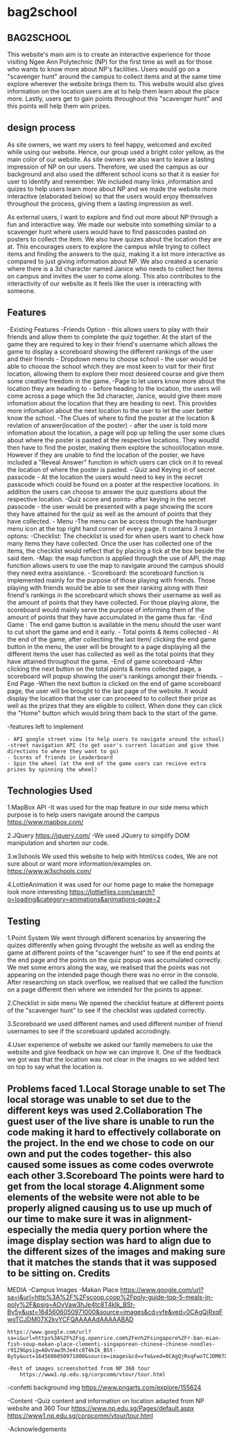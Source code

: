# bag2school
BAG2SCHOOL
----------
This website's main aim is to create an interactive experience for those visiting Ngee Ann Polytechnic (NP) for the first time as well as for 
those who wants to know more about NP's facilities. Users would go on a "scavenger hunt" around the campus to collect items and at the same time 
explore wherever the website brings them to. This website would also gives information on the location users are at to help them learn about the place more. Lastly, users get to gain points throughout this "scavenger hunt" and this points will help them win prizes.

 

design process
----------------
As site owners, we want my users to feel happy, welcomed and excited while using our website. Hence, our group used a bright color yellow, as the main color of our website. As site owners we also want to leave a lasting impression of NP on our users. Therefore, we used the campus as our background and also used the different school icons so that it is easier for user to identify and remember. We included many links ,information and quizes to help users learn more about NP and we made the website more interactive (elaborated below) so that the users would enjoy themselves throughout the process, giving them a lasting impression as well.

As external users, I want to explore and find out more about NP through a fun and interactive way. We made our website into something similar to a scavenger hunt where users would have to find passcodes pasted on posters to collect the item. We also have quizes about the location they are at. This encourages users to explore the campus while trying to collect items and finding the answers to the quiz, making it a lot more interactive as compared to just giving information about NP. We also created a scenario where there is a 3d character named Janice who needs to collect her items on campus and invites the user to come along. This also contributes to the interactivity of our website as it feels like the user is interacting with someone. 

Features
----------
-Existing Features 
    -Friends Option 
        - this allows users to play with their friends and allow them to complete the quiz together. At the start of the game they are required to key in their friend's username which allows the game to display a scoreboard showing the different rankings of the user and their friends 
    - Dropdown menu to choose school
        - the user would be able to choose the school which they are most keen to visit for their first location, allowing them to explore their most desiered course and give them some creative freedom in the game. 
    -Page to let users know more about the location they are heading to
        - before heading to the location, the users will come across a page which the 3d character, Janice, would give them more infomation about the location that they are heading to next. This provides more infomation about the next location to the user to let the user better know the school. 
    -The Clues of where to find the poster at the location & revlation of answer(location of the poster)
        - after the user is told more infomation about the location, a page will pop up telling the user some clues about where the poster is pasted at the respective locations. They woudld then have to find the poster, making them explore the school/location more. However if they are unable to find the location of the poster, we have included a "Reveal Answer" function in which users can click on it to reveal the location of where the poster is pasted. 
    - Quiz and Keying in of secret passcode 
        - At the location the users would need to key in the secret passcode which could be found on a poster at the respective locations. In addition the users can choose to answer the quiz questions about the respective location. 
    -Quiz score and points- after keying in the secret passcode
        - the user would be presented with a page showing the score they have attained for the quiz as well as the amount of points that they have collected. 
    - Menu
        -The menu can be access  through the hamburger menu icon at the top right hand corner of every page. It contains 3 main optons:
            -Checklist: The checklist is used for when users want to check how many items they have collected. Once the user has collected one of the items, the checklist would reflect that by placing a tick at the box beside the said item. 
            -Map: the map function is applied through the use of API, the map function allows users to use the map to navigate around the campus should they need extra assistance. 
            - Scoreboard: the scoreboard function is implemented mainly for the purpose of those playing with friends. Those playing with friends would be able to see their ranking along with their friend's rankings in the scoreboard which shows their username as well as the amount of points that they have collected. For those playing alone, the scoreboard would mainly serve the purpose of informing them of the amount of points that they have accumulated in the game thus far. 
            -End Game : The end game button is available in the menu should the user want to cut short the game and end it early. 
    - Total points & items collected 
        - At the end of the game, after collectiing the last item/ clicking the end game button in the menu, the user will be brought to a page displaying all the different items the user has collected as well as the total points that they have attained throughout the game. 
    -End of game scoreboard
        -After clicking the next button on the total points & items collected page, a scoreboard will popup showing the user's rankings amongst their friends. 
    -End Page
        -When the next button is clicked on the end of game scoreboard page, the user will be brought to the last page of the website. It would display the location that the user can proceeed to to collect their prize as well as the prizes that they are eligible to collect. When done they can click the "Home" button which would bring them back to the start of the game. 


-features left to implement

    - API google street view (to help users to navigate around the school)
    -street navigation API (to get user's current location and give them directions to where they want to go)
    - Scores of friends in Leaderboard 
    - Spin the wheel (at the end of the game users can recieve extra prizes by spinning the wheel)

Technologies Used
-----------------
1.MapBox API
    -It was used for the map feature in our side menu which purpose is to help users navigate around the campus
    https://www.mapbox.com/ 
    
2.JQuery 
  https://jquery.com/ 
  -We used JQuery to simplify DOM manipulation and shorten our code.

3.w3shools
   We used this website to help with html/css codes, We are not sure about or want more information/examples on.
   https://www.w3schools.com/ 

4.LottieAnimation
    it was used for our home page to make the homepage look more interesting
    https://lottiefiles.com/search?q=loading&category=animations&animations-page=2

Testing
-------
1.Point System
  We went through different scenarios by answering the quizes differently when going throught the website as well as ending the game at different points of the "scavenger hunt" to see if the end points at the end page and the points on the quiz popup was accumulated correctly. We met some errors along the way, we realised that the points was not appearing on the intended page though there was no error in the console. After researching on stack overflow, we realised that we called the function on a page different then where we intended for the points to appear.

2.Checklist in side menu 
  We opened the checklist feature at different points of the "scavenger hunt" to see if the checklist was updated correctly.
  
3.Scoreboard
    we used different names and used different number of friend usernames to see if the scoreboard updated accrodingly.
    
4.User experience of website
    we asked our family memebers to use the website and give feedback on how we can improve it. One of the feedback we got was that the location was not clear in the images so we added text on top to say what the location is. 

    
    

Problems faced
1.Local Storage unable to set
    The local storage was unable to set due to the different keys was used
2.Collaboration 
    The guest user of the live share is unable to run the code making it hard to effectively collaborate on the project. In the end we chose to code on our own and put the codes together- this also caused some issues as come codes overwrote each other
3.Scoreboard
    The points were hard to get from the local storage
4.Alignment 
    some elements of the website were not able to be properly aligned causing us to use up much of our time to make sure it was in alignment- especially the media query portion where the image display section was hard to align due to the different sizes of the images and making sure that it matches the stands that it was supposed to be sitting on. 
Credits
---------
MEDIA
-Campus Images
    -Makan Place
    https://www.google.com/url?sa=i&url=http%3A%2F%2Fscoop.coop%2Fpoly-guide-top-5-meals-in-poly%2F&psig=AOvVaw3hJe4tc8T4kIk_BSt-By5y&ust=1645606050971000&source=images&cd=vfe&ved=0CAgQjRxqFwoTCJDM07X2kvYCFQAAAAAdAAAAABAD 
    
    https://www.google.com/url?sa=i&url=https%3A%2F%2Fsg.openrice.com%2Fen%2Fsingapore%2Fr-ban-mian-fish-soup-makan-place-clementi-singaporean-chinese-chinese-noodles-r9129&psig=AOvVaw3hJe4tc8T4kIk_BSt-By5y&ust=1645606050971000&source=images&cd=vfe&ved=0CAgQjRxqFwoTCJDM07X2kvYCFQAAAAAdAAAAABAK
    
    -Rest of images screenshotted from NP 360 tour 
        https://www1.np.edu.sg/corpcomm/vtour/tour.html 
        
-confetti background img
https://www.pngarts.com/explore/155624 
    

-Content
  -Quiz content and information on location adapted from NP website and 360 Tour
  https://www.np.edu.sg/Pages/default.aspx
  https://www1.np.edu.sg/corpcomm/vtour/tour.html 
  

-Acknowledgements